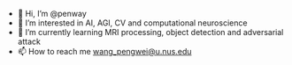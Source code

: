 - 👋 Hi, I’m @penway
- 👀 I’m interested in AI, AGI, CV and computational neuroscience
- 🌱 I’m currently learning MRI processing, object detection and adversarial attack
- 📫 How to reach me wang_pengwei@u.nus.edu

<!---
penway/penway is a ✨ special ✨ repository because its `README.md` (this file) appears on your GitHub profile.
You can click the Preview link to take a look at your changes.
--->
